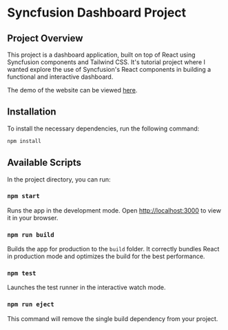 # Syncfusion Dashboard Project
## Project Overview

This project is a dashboard application, built on top of React using Syncfusion components and Tailwind CSS.
It's tutorial project where I wanted explore the use of Syncfusion's React components in building a functional and interactive dashboard.

The demo of the website can be viewed [here](https://main--ice-store-dashboard.netlify.app/).


## Installation

To install the necessary dependencies, run the following command:

```bash
npm install
```

## Available Scripts

In the project directory, you can run:

### `npm start`

Runs the app in the development mode. Open [http://localhost:3000](http://localhost:3000) to view it in your browser.

### `npm run build`

Builds the app for production to the `build` folder. It correctly bundles React in production mode and optimizes the build for the best performance.

### `npm test`

Launches the test runner in the interactive watch mode.

### `npm run eject`

This command will remove the single build dependency from your project.
